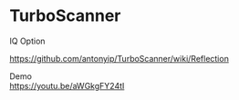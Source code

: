 # TurboScanner
IQ Option

https://github.com/antonyip/TurboScanner/wiki/Reflection  

Demo  
https://youtu.be/aWGkgFY24tI
